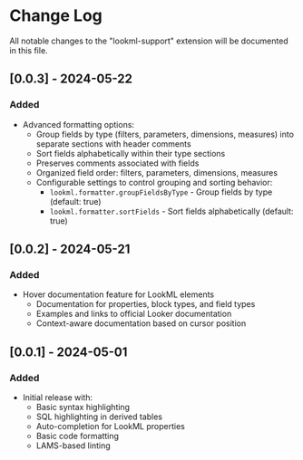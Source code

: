 # Change Log

All notable changes to the "lookml-support" extension will be documented in this file.

## [0.0.3] - 2024-05-22

### Added
- Advanced formatting options:
  - Group fields by type (filters, parameters, dimensions, measures) into separate sections with header comments
  - Sort fields alphabetically within their type sections
  - Preserves comments associated with fields
  - Organized field order: filters, parameters, dimensions, measures
  - Configurable settings to control grouping and sorting behavior:
    - `lookml.formatter.groupFieldsByType` - Group fields by type (default: true)
    - `lookml.formatter.sortFields` - Sort fields alphabetically (default: true)

## [0.0.2] - 2024-05-21

### Added
- Hover documentation feature for LookML elements
  - Documentation for properties, block types, and field types
  - Examples and links to official Looker documentation
  - Context-aware documentation based on cursor position

## [0.0.1] - 2024-05-01

### Added
- Initial release with:
  - Basic syntax highlighting
  - SQL highlighting in derived tables
  - Auto-completion for LookML properties
  - Basic code formatting
  - LAMS-based linting
